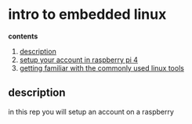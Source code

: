 # intro to embedded linux

**contents**
1.  [description](#description)
2.  [setup your account in raspberry pi 4](#setup-your-account-in-raspberry-pi-4)
3.  [getting familiar with the commonly used linux tools](#getting-familiar-with-the-commonly-used-linux-tools)

## description

in this rep you will setup an account on a raspberry 
